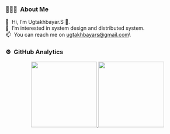 ### 👨🏻‍💻 &nbsp;About Me

👋 &nbsp;Hi, I’m Ugtakhbayar.S 🚀.\
👀 &nbsp;I’m interested in system design and distributed system.\
📫 &nbsp;You can reach me on ugtakhbayars@gmail.com\

<!--
**Ugtakh/Ugtakh** is a ✨ _special_ ✨ repository because its `README.md` (this file) appears on your GitHub profile.

Here are some ideas to get you started:

- 🔭 I’m currently working on ...
- 🌱 I’m currently learning system design and 
- 👯 I’m looking to collaborate on ...
- 🤔 I’m looking for help with ...
- 💬 Ask me about ...
- 📫 How to reach me: ...
- 😄 Pronouns: ...
- ⚡ Fun fact: ...
-->

### ⚙️ &nbsp;GitHub Analytics

<p align="center">
<a href="https://github.com/Ugtakh">
  <img height="180em" src="https://github-readme-stats-eight-theta.vercel.app/api?username=Ugtakh&show_icons=true&theme=algolia&include_all_commits=true&count_private=true"/>
  <img height="180em" src="https://github-readme-stats-eight-theta.vercel.app/api/top-langs/?username=Ugtakh&layout=compact&langs_count=8&theme=algolia"/>
</a>
</p>

